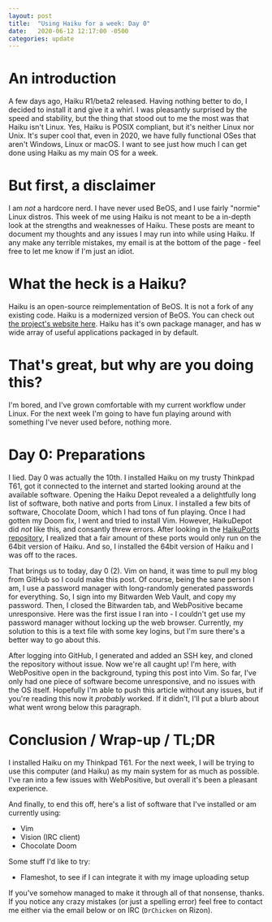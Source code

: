 ```yaml
---
layout: post
title:  "Using Haiku for a week: Day 0"
date:   2020-06-12 12:17:00 -0500
categories: update
---
```


# An introduction
A few days ago, Haiku R1/beta2 released. Having nothing better to do, I decided to install it and give it a whirl. I was pleasantly surprised by the speed and stability, but the thing that stood out to me the most was that Haiku isn't Linux. Yes, Haiku is POSIX compliant, but it's neither Linux nor Unix. It's super cool that, even in 2020, we have fully functional OSes that aren't Windows, Linux or macOS. I want to see just how much I can get done using Haiku as my main OS for a week.

# But first, a disclaimer
I am *not* a hardcore nerd. I have never used BeOS, and I use fairly "normie" Linux distros. This week of me using Haiku is not meant to be a in-depth look at the strengths and weaknesses of Haiku. These posts are meant to document my thoughts and any issues I may run into while using Haiku. If any make any terrible mistakes, my email is at the bottom of the page - feel free to let me know if I'm just an idiot.

# What the heck is a Haiku?
Haiku is an open-source reimplementation of BeOS. It is not a fork of any existing code. Haiku is a modernized version of BeOS. You can check out [the project's website here](https://www.haiku-os.org/). Haiku has it's own package manager, and has w wide array of useful applications packaged in by default.

# That's great, but why are you doing this?
I'm bored, and I've grown comfortable with my current workflow under Linux. For the next week I'm going to have fun playing around with something I've never used before, nothing more.

# Day 0: Preparations
I lied. Day 0 was actually the 10th. I installed Haiku on my trusty Thinkpad T61, got it connected to the internet and started looking around at the available software. Opening the Haiku Depot revealed a a delightfully long list of software, both native and ports from Linux. I installed a few bits of software, Chocolate Doom, which I had tons of fun playing. Once I had gotten my Doom fix, I went and tried to install Vim. However, HaikuDepot did *not* like this, and consantly threw errors. After looking in the [HaikuPorts repository](https://github.com/haikuports/haikuports), I realized that a fair amount of these ports would only run on the 64bit version of Haiku. And so, I installed the 64bit version of Haiku and I was off to the races.

That brings us to today, day 0 (2). Vim on hand, it was time to pull my blog from GitHub so I could make this post. Of course, being the sane person I am, I use a password manager with long-randomly generated passwords for everything. So, I sign into my Bitwarden Web Vault, and copy my password. Then, I closed the Bitwarden tab, and WebPositive became unresponsive. Here was the first issue I ran into - I couldn't get use my password manager without locking up the web browser. Currently, my solution to this is a text file with some key logins, but I'm sure there's a better way to go about this.

After logging into GitHub, I generated and added an SSH key, and cloned the repository without issue. Now we're all caught up! I'm here, with WebPositive open in the background, typing this post into Vim. So far, I've only had one piece of software become unresponsive, and no issues with the OS itself. Hopefully I'm able to push this article without any issues, but if you're reading this now it *probably* worked. If it didn't, I'll put a blurb about what went wrong below this paragraph.

# Conclusion / Wrap-up / TL;DR
I installed Haiku on my Thinkpad T61. For the next week, I will be trying to use this computer (and Haiku) as my main system for as much as possible. I've ran into a few issues with WebPositive, but overall it's been a pleasant experience.

And finally, to end this off, here's a list of software that I've installed or am currently using:
* Vim
* Vision (IRC client)
* Chocolate Doom

Some stuff I'd like to try:
* Flameshot, to see if I can integrate it with my image uploading setup

If you've somehow managed to make it through all of that nonsense, thanks. If you notice any crazy mistakes (or just a spelling error) feel free to contact me either via the email below or on IRC (`DrChicken` on Rizon).

